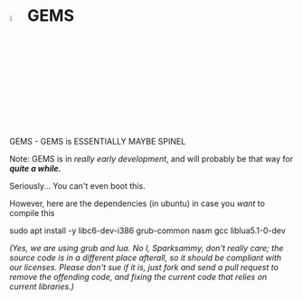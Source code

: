 # <img src="gems.png" alt="Logo" width="5%"/> GEMS
GEMS - GEMS is ESSENTIALLY MAYBE SPINEL

Note: GEMS is in *really early development*, and will probably be that way for ***quite a while.***

Seriously... You can't even boot this.

However, here are the dependencies (in ubuntu) in case you *want* to compile this

sudo apt install -y libc6-dev-i386 grub-common nasm gcc liblua5.1-0-dev

*(Yes, we are using grub and lua. No I, Sparksammy, don't really care; the source code is in a different place afterall, so it should be compliant with our licenses. Please don't sue if it is, just fork and send a pull request to remove the offending code, and fixing the current code that relies on current libraries.)*

